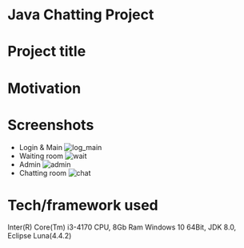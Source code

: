 # Java Chatting Project

# Project title

# Motivation

# Screenshots
* Login & Main
![log_main](https://user-images.githubusercontent.com/72369991/95705667-bb781d80-0c8f-11eb-8bc5-94e67b9b7816.png)
* Waiting room
![wait](https://user-images.githubusercontent.com/72369991/95705669-bca94a80-0c8f-11eb-80f7-a4b1f8dd2b76.png)
* Admin
![admin](https://user-images.githubusercontent.com/72369991/95706559-2296d180-0c92-11eb-9b6f-1bd6e502934a.png)
* Chatting room
![chat](https://user-images.githubusercontent.com/72369991/95706557-21fe3b00-0c92-11eb-825a-f29fe852f808.png)

# Tech/framework used
Inter(R) Core(Tm) i3-4170 CPU, 8Gb Ram
Windows 10 64Bit, JDK 8.0, Eclipse Luna(4.4.2)

